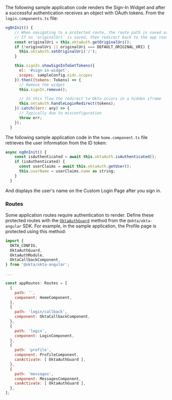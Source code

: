 The following sample application code renders the Sign-In Widget and after a successful authentication receives an object with OAuth tokens. From the `login.components.ts` file:

```javascript
ngOnInit() {
    // When navigating to a protected route, the route path is saved as the `originalUri`
    // If no `originalUri` is saved, then redirect back to the app root
    const originalUri = this.oktaAuth.getOriginalUri();
    if (!originalUri || originalUri === DEFAULT_ORIGINAL_URI) {
      this.oktaAuth.setOriginalUri('/');
    }

    this.signIn.showSignInToGetTokens({
      el: '#sign-in-widget',
      scopes: sampleConfig.oidc.scopes
    }).then((tokens: Tokens) => {
      // Remove the widget
      this.signIn.remove();

      // In this flow the redirect to Okta occurs in a hidden iframe
      this.oktaAuth.handleLoginRedirect(tokens);
    }).catch((err: any) => {
      // Typically due to misconfiguration
      throw err;
    });
  }
  ```

The following sample application code in the `home.component.ts` file retrieves the user information from the ID token:

```javascript
async ngOnInit() {
    const isAuthenticated = await this.oktaAuth.isAuthenticated();
    if (isAuthenticated) {
      const userClaims = await this.oktaAuth.getUser();
      this.userName = userClaims.name as string;
    }
  }
  ```

And displays the user's name on the Custom Login Page after you sign in.

### Routes

Some application routes require authentication to render. Define these protected routes with the [`OktaAuthGuard`](https://github.com/okta/okta-angular#oktaauthguard) method from the `@okta/okta-angular` SDK. For example, in the sample application, the Profile page is protected using this method:

```JavaScript
import {
  OKTA_CONFIG,
  OktaAuthGuard,
  OktaAuthModule,
  OktaCallbackComponent,
} from '@okta/okta-angular';

...

const appRoutes: Routes = [
  {
    path: '',
    component: HomeComponent,
  },
  {
    path: 'login/callback',
    component: OktaCallbackComponent,
  },
  {
    path: 'login',
    component: LoginComponent,
  },
  {
    path: 'profile',
    component: ProfileComponent,
    canActivate: [ OktaAuthGuard ],
  },
  {
    path: 'messages',
    component: MessagesComponent,
    canActivate: [ OktaAuthGuard ],
  },
];
```
